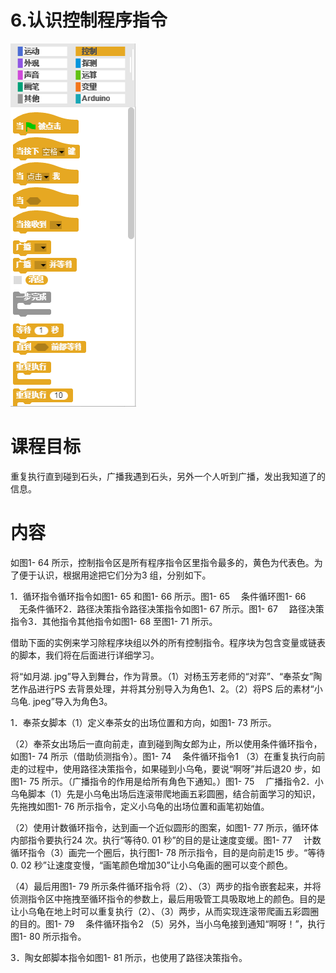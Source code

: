 # 6.认识控制程序指令

![](/assets/snap-ctrl.png)

# 课程目标

重复执行直到碰到石头，广播我遇到石头，另外一个人听到广播，发出我知道了的信息。

# 内容

如图1- 64 所示，控制指令区是所有程序指令区里指令最多的，黄色为代表色。为了便于认识，根据用途把它们分为3 组，分别如下。

1．循环指令循环指令如图1- 65 和图1- 66 所示。图1- 65 　条件循环图1- 66 　无条件循环2．路径决策指令路径决策指令如图1- 67 所示。图1- 67 　路径决策指令3．其他指令其他指令如图1- 68 至图1- 71 所示。

借助下面的实例来学习除程序块组以外的所有控制指令。程序块为包含变量或链表的脚本，我们将在后面进行详细学习。

将“如月湖. jpg”导入到舞台，作为背景。（1）对杨玉芳老师的“对弈”、“奉茶女”陶艺作品进行PS 去背景处理，并将其分别导入为角色1、2。（2）将PS 后的素材“小乌龟. jpeg”导入为角色3。

1．奉茶女脚本（1）定义奉茶女的出场位置和方向，如图1- 73 所示。

（2）奉茶女出场后一直向前走，直到碰到陶女郎为止，所以使用条件循环指令，如图1- 74 所示（借助侦测指令）。图1- 74 　条件循环指令1 （3）在重复执行向前走的过程中，使用路径决策指令，如果碰到小乌龟，要说“啊呀”并后退20 步，如图1- 75 所示。（广播指令的作用是给所有角色下通知。）图1- 75 　广播指令2．小乌龟脚本（1）先是小乌龟出场后连滚带爬地画五彩圆圈，结合前面学习的知识，先拖拽如图1- 76 所示指令，定义小乌龟的出场位置和画笔初始值。

（2）使用计数循环指令，达到画一个近似圆形的图案，如图1- 77 所示，循环体内部指令要执行24 次。执行“等待0. 01 秒”的目的是让速度变缓。图1- 77 　计数循环指令（3）画完一个圈后，执行图1- 78 所示指令，目的是向前走15 步。“等待0. 02 秒”让速度变慢，“画笔颜色增加30”让小乌龟画的圈可以变个颜色。

（4）最后用图1- 79 所示条件循环指令将（2）、（3）两步的指令嵌套起来，并将侦测指令区中拖拽至循环指令的参数上，最后用吸管工具吸取地上的颜色。目的是让小乌龟在地上时可以重复执行（2）、（3）两步，从而实现连滚带爬画五彩圆圈的目的。图1- 79 　条件循环指令2 （5）另外，当小乌龟接到通知“啊呀！”，执行图1- 80 所示指令。

3．陶女郎脚本指令如图1- 81 所示，也使用了路径决策指令。

